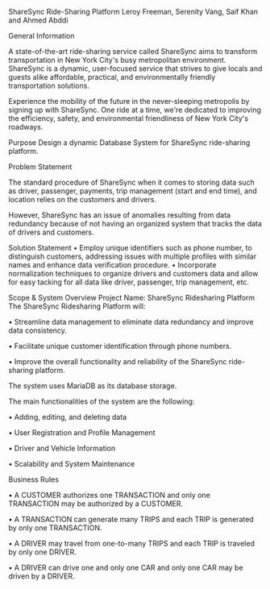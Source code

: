 ShareSync Ride-Sharing Platform
Leroy Freeman, Serenity Vang, Saif Khan and Ahmed Abddi

General Information

A state-of-the-art ride-sharing service called ShareSync aims to transform transportation in New York City's busy metropolitan environment. ShareSync is a dynamic, user-focused service that strives to give locals and guests alike affordable, practical, and environmentally friendly transportation solutions.

Experience the mobility of the future in the never-sleeping metropolis by signing up with ShareSync. One ride at a time, we're dedicated to improving the efficiency, safety, and environmental friendliness of New York City's roadways.

Purpose
Design a dynamic Database System for ShareSync ride-sharing platform. 

Problem Statement

The standard procedure of ShareSync when it comes to storing data such as driver, passenger, payments, trip management (start and end time), and location relies on the customers and drivers.

However, ShareSync has an issue of anomalies resulting from data redundancy because of not having an organized system that tracks the data of drivers and customers.

Solution Statement
•	Employ unique identifiers such as phone number, to distinguish customers, addressing issues with multiple profiles with similar names and enhance data verification procedure.
•	Incorporate normalization techniques to organize drivers and customers data and allow for easy tacking for all data like driver, passenger, trip management, etc.


Scope & System Overview
Project Name: ShareSync Ridesharing Platform
The ShareSync Ridesharing Platform will:

•	Streamline data management to eliminate data redundancy and improve data consistency.

•	Facilitate unique customer identification through phone numbers.

•	Improve the overall functionality and reliability of the ShareSync ride-sharing platform.


The system uses MariaDB as its database storage. 

The main functionalities of the system are the following:

•	Adding, editing, and deleting data

•	User Registration and Profile Management

•	Driver and Vehicle Information

•	Scalability and System Maintenance 


Business Rules

•	A CUSTOMER authorizes one TRANSACTION and only one TRANSACTION may be authorized by a CUSTOMER.

•	A TRANSACTION can generate many TRIPS and each TRIP is generated by only one TRANSACTION.

•	A DRIVER may travel from one-to-many TRIPS and each TRIP is traveled by only one DRIVER.

•	A DRIVER can drive one and only one CAR and only one CAR may be driven by a DRIVER.

